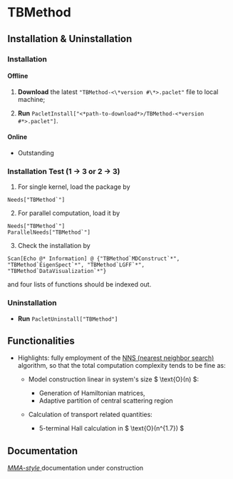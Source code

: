 # TBMethod

## Installation & Uninstallation

### Installation

#### Offline

1.  **Download** the latest `"TBMethod-<\*version #\*>.paclet"` file to local machine;

2.  **Run** `PacletInstall["<*path-to-download*>/TBMethod-<*version #*>.paclet"]`.

#### Online

- Outstanding

<!--
**Run** `PacletInstall["https://github.com/AlexanderZ11234/TBMethod/releases/download/0.2.1/TBMethod-0.2.1.paclet"]`
-->

### Installation Test (1 → 3 or 2 → 3)

1. For single kernel, load the package by

<!---->

    Needs["TBMethod`"]

2. For parallel computation, load it by

<!---->

    Needs["TBMethod`"]
    ParallelNeeds["TBMethod`"]

3. Check the installation by

<!---->

    Scan[Echo @* Information] @ {"TBMethod`MDConstruct`*", "TBMethod`EigenSpect`*", "TBMethod`LGFF`*", "TBMethod`DataVisualization`*"}

and four lists of functions should be indexed out.

### Uninstallation

- **Run** `PacletUninstall["TBMethod"]`

## Functionalities

- Highlights: fully employment of the [NNS (nearest neighbor search)](https://en.wikipedia.org/wiki/Nearest_neighbor_search) algorithm, so that the total computation complexity tends to be fine as:
    - Model construction linear in system's size $ \text{O}(n) $:
        - Generation of Hamiltonian matrices,
        - Adaptive partition of central scattering region

    - Calculation of transport related quantities:
        - 5-terminal Hall calculation in $ \text{O}(n^{1.7}) $

## Documentation

<a href="#" class="magic-button" title="Onsite testable"> _MMA-style_ </a> documentation under construction
